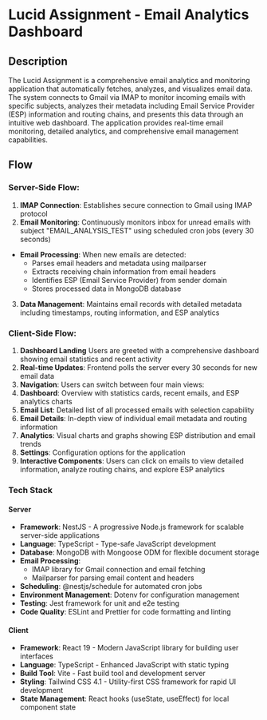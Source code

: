 # Lucid Assignment - Email Analytics Dashboard
## Description
The Lucid Assignment is a comprehensive email analytics and monitoring application that automatically fetches, analyzes, and visualizes email data. 
The system connects to Gmail via IMAP to monitor incoming emails with specific subjects, analyzes their metadata including Email Service Provider (ESP) information and routing chains, and presents this data through an intuitive web dashboard. The application provides real-time email monitoring, detailed analytics, and comprehensive email management capabilities.

## Flow
### Server-Side Flow:
1.  **IMAP Connection**: Establishes secure connection to Gmail using IMAP protocol
2.  **Email Monitoring**: Continuously monitors inbox for unread emails with subject "EMAIL_ANALYSIS_TEST" using scheduled cron jobs (every 30 seconds)
- **Email Processing**: When new emails are detected:
    - Parses email headers and metadata using mailparser
    - Extracts receiving chain information from email headers
    - Identifies ESP (Email Service Provider) from sender domain
    - Stores processed data in MongoDB database
3. **Data Management**: Maintains email records with detailed metadata including timestamps, routing information, and ESP analytics

### Client-Side Flow:
1. **Dashboard Landing** Users are greeted with a comprehensive dashboard showing email statistics and recent activity
2. **Real-time Updates**: Frontend polls the server every 30 seconds for new email data
3. **Navigation**: Users can switch between four main views:
4. **Dashboard**: Overview with statistics cards, recent emails, and ESP analytics charts
5. **Email List**: Detailed list of all processed emails with selection capability
6. **Email Details**: In-depth view of individual email metadata and routing information
7. **Analytics**: Visual charts and graphs showing ESP distribution and email trends
8. **Settings**: Configuration options for the application
9. **Interactive Components**: Users can click on emails to view detailed information, analyze routing chains, and explore ESP analytics

### Tech Stack

#### Server
- **Framework**: NestJS - A progressive Node.js framework for scalable server-side applications
- **Language**: TypeScript - Type-safe JavaScript development
- **Database**: MongoDB with Mongoose ODM for flexible document storage
- **Email Processing**:
    - IMAP library for Gmail connection and email fetching
    - Mailparser for parsing email content and headers
- **Scheduling**: @nestjs/schedule for automated cron jobs
- **Environment Management**: Dotenv for configuration management
- **Testing**: Jest framework for unit and e2e testing
- **Code Quality**: ESLint and Prettier for code formatting and linting

#### Client
- **Framework**: React 19 - Modern JavaScript library for building user interfaces
- **Language**: TypeScript - Enhanced JavaScript with static typing
- **Build Tool**: Vite - Fast build tool and development server
- **Styling**: Tailwind CSS 4.1 - Utility-first CSS framework for rapid UI development
- **State Management**: React hooks (useState, useEffect) for local component state

